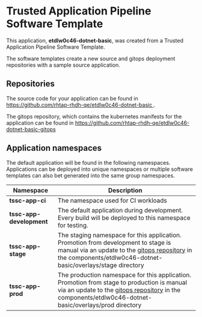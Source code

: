 # Trusted Application Pipeline Software Template

This application, **etdlw0c46-dotnet-basic**, was created from a Trusted Application Pipeline Software Template.

The software templates create a new source and gitops deployment repositories with a sample source application. 

## Repositories

The source code for your application can be found in [https://github.com/rhtap-rhdh-qe/etdlw0c46-dotnet-basic ](https://github.com/rhtap-rhdh-qe/etdlw0c46-dotnet-basic ).
 
The gitops repository, which contains the kubernetes manifests for the application can be found in 
[https://github.com/rhtap-rhdh-qe/etdlw0c46-dotnet-basic-gitops ](https://github.com/rhtap-rhdh-qe/etdlw0c46-dotnet-basic-gitops ) 

## Application namespaces 

The default application will be found in the following namespaces. Applications can be deployed into unique namespaces or multiple software templates can also bet generated into the same group namespaces.  

|  Namespace   |  Description   |  
| -------- | -------- |
| **tssc-app-ci** | The namespace used for CI workloads |
| **tssc-app-development** | The default application during development. Every build will be deployed to this namespace for testing. |
| **tssc-app-stage** | The staging namespace for this application. Promotion from development to stage is manual via an update to the [gitops repository](https://github.com/rhtap-rhdh-qe/etdlw0c46-dotnet-basic-gitops ) in the components/etdlw0c46-dotnet-basic/overlays/stage directory |
| **tssc-app-prod** | The production namespace for this application. Promotion from stage to production is manual via an update to the [gitops repository](https://github.com/rhtap-rhdh-qe/etdlw0c46-dotnet-basic-gitops ) in the components/etdlw0c46-dotnet-basic/overlays/prod directory |